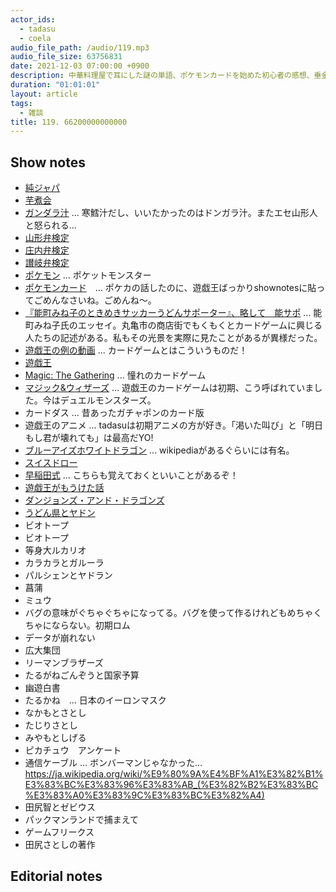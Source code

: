 ```yaml
---
actor_ids:
  - tadasu
  - coela
audio_file_path: /audio/119.mp3
audio_file_size: 63756831
date: 2021-12-03 07:00:00 +0900
description: 中華料理屋で耳にした謎の単語、ポケモンカードを始めた初心者の感想、垂金権造という男について話しました。
duration: "01:01:01"
layout: article
tags:
  - 雑談
title: 119. 66200000000000
---
```


## Show notes

- [純ジャパ](https://ja.wikipedia.org/wiki/%E7%B4%94%E3%82%B8%E3%83%A3%E3%83%91)
- [芋煮会](https://ja.wikipedia.org/wiki/%E8%8A%8B%E7%85%AE%E4%BC%9A)
- [ガンダラ汁](https://ja.wikipedia.org/wiki/%E3%81%A9%E3%82%93%E3%81%8C%E3%82%89%E6%B1%81) ... 寒鱈汁だし、いいたかったのはドンガラ汁。またエセ山形人と怒られる…
- [山形弁検定](https://kentei.cc/k/4005)
- [庄内弁検定](https://kentei.cc/k/1554343)
- [讃岐弁検定](https://quiz-maker.site/quiz/play/7Oz43G20200125163259)
- [ポケモン](https://www.pokemon.co.jp/) ... ポケットモンスター
- [ポケモンカード](https://www.pokemon-card.com/)　... ポケカの話したのに、遊戯王ばっかりshownotesに貼ってごめんなさいね。ごめんね〜。
- [『能町みね子のときめきサッカーうどんサポーター』、略して　能サポ](https://www.amazon.co.jp/dp/B06XW8G9N6/) ... 能町みね子氏のエッセイ。丸亀市の商店街でもくもくとカードゲームに興じる人たちの記述がある。私もその光景を実際に見たことがあるが異様だった。
- [遊戯王の例の動画](https://www.youtube.com/watch?v=MYukvudjzsA&ab_channel=multi) ... カードゲームとはこういうものだ！
- [遊戯王](https://www.yugioh-card.com/japan/)
- [Magic: The Gathering](https://mtg-jp.com/) ... 憧れのカードゲーム
- [マジック&ウィザーズ](https://dic.pixiv.net/a/%E3%83%9E%E3%82%B8%E3%83%83%E3%82%AF%26%E3%82%A6%E3%82%A3%E3%82%B6%E3%83%BC%E3%82%BA) ... 遊戯王のカードゲームは初期、こう呼ばれていました。今はデュエルモンスターズ。
- カードダス ... 昔あったガチャポンのカード版
- 遊戯王のアニメ ... tadasuは初期アニメの方が好き。「渇いた叫び」と「明日もし君が壊れても」は最高だYO!
- [ブルーアイズホワイトドラゴン](https://ja.wikipedia.org/wiki/%E9%9D%92%E7%9C%BC%E3%81%AE%E7%99%BD%E9%BE%8D) ... wikipediaがあるぐらいには有名。
- [スイスドロー](https://ja.wikipedia.org/wiki/%E3%82%B9%E3%82%A4%E3%82%B9%E5%BC%8F%E3%83%88%E3%83%BC%E3%83%8A%E3%83%A1%E3%83%B3%E3%83%88)
- [早稲田式](https://post.gamer2.jp/wasedasiki/) ... こちらも覚えておくといいことがあるぞ！
- [遊戯王がもうけた話](https://srad.jp/story/21/02/01/0336212/)
- [ダンジョンズ・アンド・ドラゴンズ](http://hobbyjapan.co.jp/dd/)
- [うどん県とヤドン](https://yadon.my-kagawa.jp/)
- ビオトープ
- ビオトープ
- 等身大ルカリオ
- カラカラとガルーラ
- パルシェンとヤドラン
- 菖蒲
- ミュウ
- バグの意味がぐちゃぐちゃになってる。バグを使って作るけれどもめちゃくちゃにならない。初期ロム
- データが崩れない
- 広大集団
- リーマンブラザーズ
- たるがねごんぞうと国家予算
- 幽遊白書
- たるかね　… 日本のイーロンマスク
- なかもとさとし
- たじりさとし
- みやもとしげる
- ピカチュウ　アンケート
- 通信ケーブル … ボンバーマンじゃなかった… https://ja.wikipedia.org/wiki/%E9%80%9A%E4%BF%A1%E3%82%B1%E3%83%BC%E3%83%96%E3%83%AB_(%E3%82%B2%E3%83%BC%E3%83%A0%E3%83%9C%E3%83%BC%E3%82%A4)
- 田尻智とゼビウス
- パックマンランドで捕まえて
- ゲームフリークス
- 田尻さとしの著作

## Editorial notes



